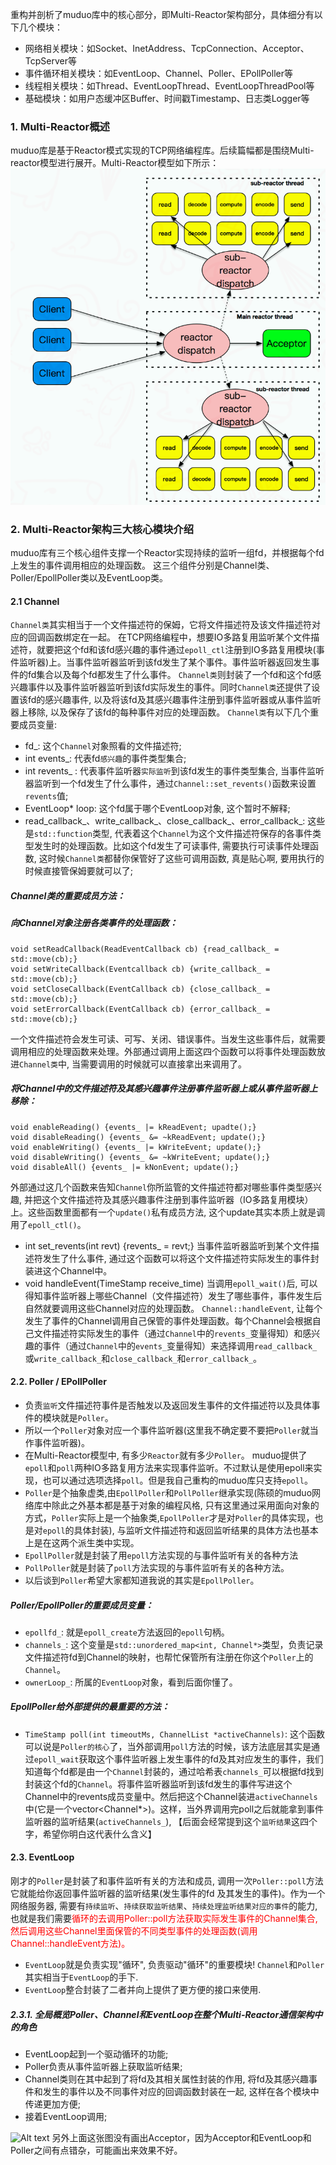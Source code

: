 重构并剖析了muduo库中的核心部分，即Multi-Reactor架构部分，具体细分有以下几个模块：
- 网络相关模块：如Socket、InetAddress、TcpConnection、Acceptor、TcpServer等
- 事件循环相关模块：如EventLoop、Channel、Poller、EPollPoller等
- 线程相关模块：如Thread、EventLoopThread、EventLoopThreadPool等
- 基础模块：如用户态缓冲区Buffer、时间戳Timestamp、日志类Logger等
### 1. Multi-Reactor概述
muduo库是基于Reactor模式实现的TCP网络编程库。后续篇幅都是围绕Multi-reactor模型进行展开。Multi-Reactor模型如下所示：
![Alt text](pic/image.png)

### 2. Multi-Reactor架构三大核心模块介绍
muduo库有三个核心组件支撑一个Reactor实现持续的监听一组fd，并根据每个fd上发生的事件调用相应的处理函数。
这三个组件分别是Channel类、Poller/EpollPoller类以及EventLoop类。

#### 2.1 Channel
```Channel类```其实相当于一个文件描述符的保姆，它将文件描述符及该文件描述符对应的回调函数绑定在一起。
在TCP网络编程中，想要IO多路复用监听某个文件描述符，就要把这个fd和该fd感兴趣的事件通过```epoll_ctl```注册到IO多路复用模块(事件监听器)上。当事件监听器监听到该fd发生了某个事件。事件监听器返回发生事件的fd集合以及每个fd都发生了什么事件。
```Channel类```则封装了一个fd和这个fd感兴趣事件以及事件监听器监听到该fd实际发生的事件。同时```Channel类```还提供了设置该fd的感兴趣事件, 以及将该fd及其感兴趣事件注册到事件监听器或从事件监听器上移除, 以及保存了该fd的每种事件对应的处理函数。
```Channel类```有以下几个重要成员变量: 
- fd_: 这个```Channel```对象照看的文件描述符;
- int events_: 代表fd```感兴趣```的事件类型集合;
- int revents_ : 代表事件监听器```实际监听```到该fd发生的事件类型集合, 当事件监听器监听到一个fd发生了什么事件，通过```Channel::set_revents()```函数来设置```revents```值;
- EventLoop* loop: 这个fd属于哪个EventLoop对象, 这个暂时不解释;
- read_callback_、write_callback_、close_callback_、error_callback_: 这些是```std::function```类型, 代表着这个```Channel```为这个文件描述符保存的各事件类型发生时的处理函数。比如这个fd发生了可读事件, 需要执行可读事件处理函数, 这时候```Channel类```都替你保管好了这些可调用函数, 真是贴心啊, 要用执行的时候直接管保姆要就可以了;
##### Channel类的重要成员方法：
##### 向Channel对象注册各类事件的处理函数：
```
void setReadCallback(ReadEventCallback cb) {read_callback_ = std::move(cb);}
void setWriteCallback(Eventcallback cb) {write_callback_ = std::move(cb);}
void setCloseCallback(EventCallback cb) {close_callback_ = std::move(cb);}
void setErrorCallback(EventCallback cb) {error_callback_ = std::move(cb);}
```
一个文件描述符会发生可读、可写、关闭、错误事件。当发生这些事件后，就需要调用相应的处理函数来处理。外部通过调用上面这四个函数可以将事件处理函数放进```Channel类```中, 当需要调用的时候就可以直接拿出来调用了。

##### 将Channel中的文件描述符及其感兴趣事件注册事件监听器上或从事件监听器上移除：
```
void enableReading() {events_ |= kReadEvent; upadte();}
void disableReading() {events_ &= ~kReadEvent; update();}
void enableWriting() {events_ |= kWriteEvent; update();}
void disableWriting() {events_ &= ~kWriteEvent; update();}
void disableAll() {events_ |= kNonEvent; update();}
```

外部通过这几个函数来告知```Channel```你所监管的文件描述符都对哪些事件类型感兴趣, 并把这个文件描述符及其感兴趣事件注册到事件监听器（IO多路复用模块）上。这些函数里面都有一个```update()```私有成员方法, 这个update其实本质上就是调用了```epoll_ctl()```。

- int set_revents(int revt) {revents_ = revt;} 当事件监听器监听到某个文件描述符发生了什么事件, 通过这个函数可以将这个文件描述符实际发生的事件封装进这个Channel中。
- void handleEvent(TimeStamp receive_time) 当调用```epoll_wait()```后, 可以得知事件监听器上哪些Channel（文件描述符）发生了哪些事件，事件发生后自然就要调用这些Channel对应的处理函数。 ```Channel::handleEvent```, 让每个发生了事件的Channel调用自己保管的事件处理函数。每个Channel会根据自己文件描述符实际发生的事件（通过```Channel```中的```revents_```变量得知）和感兴趣的事件（通过```Channel```中的```events_```变量得知）来选择调用```read_callback_```或```write_callback_```和```close_callback_```和```error_callback_```。

#### 2.2. Poller / EPollPoller
- 负责```监听```文件描述符事件是否触发以及返回发生事件的文件描述符以及具体事件的模块就是```Poller```。
- 所以一个```Poller```对象对应一个事件监听器(这里我不确定要不要把```Poller```就当作事件监听器)。
- 在Multi-Reactor模型中, 有多少```Reactor```就有多少```Poller```。
muduo提供了```epoll```和```poll```两种IO多路复用方法来实现事件监听。不过默认是使用epoll来实现，也可以通过选项选择```poll```。但是我自己重构的muduo库只支持```epoll```。
- ```Poller```是个抽象虚类,由```EpollPoller```和```PollPoller```继承实现(陈硕的muduo网络库中除此之外基本都是基于对象的编程风格, 只有这里通过采用面向对象的方式，```Poller```实际上是一个抽象类,```EpollPoller```才是对```Poller```的具体实现，也是对```epoll```的具体封装), 与监听文件描述符和返回监听结果的具体方法也基本上是在这两个派生类中实现。
- ```EpollPoller```就是封装了用```epoll```方法实现的与事件监听有关的各种方法
- ```PollPoller```就是封装了```poll```方法实现的与事件监听有关的各种方法。
- 以后谈到```Poller```希望大家都知道我说的其实是```EpollPoller```。

##### Poller/EpollPoller的重要成员变量：

- ```epollfd_```: 就是```epoll_create```方法返回的```epoll```句柄。
- ```channels_```: 这个变量是```std::unordered_map<int, Channel*>```类型，负责记录文件描述符fd到Channel的映射，也帮忙保管所有注册在你这个```Poller```上的```Channel```。
- ```ownerLoop_```: 所属的```EventLoop```对象，看到后面你懂了。

##### EpollPoller给外部提供的最重要的方法：
- ```TimeStamp poll(int timeoutMs, ChannelList *activeChannels)```: 这个函数可以说是```Poller的核心```了，当外部调用```poll```方法的时候，该方法底层其实是通过```epoll_wait```获取这个事件监听器上发生事件的fd及其对应发生的事件，我们知道每个fd都是由一个```Channel```封装的，通过哈希表```channels_```可以根据fd找到封装这个fd的```Channel```。将事件监听器监听到该fd发生的事件写进这个Channel中的revents成员变量中。然后把这个Channel装进```activeChannels```中(它是一个vector<Channel*>)。这样，当外界调用完poll之后就能拿到事件监听器的监听结果(```activeChannels_```), 【后面会经常提到这个```监听结果```这四个字，希望你明白这代表什么含义】

#### 2.3. EventLoop
刚才的```Poller```是封装了和事件监听有关的方法和成员, 调用一次```Poller::poll```方法它就能给你返回事件监听器的监听结果(发生事件的fd 及其发生的事件)。作为一个网络服务器, 需要有```持续监听```、```持续获取监听结果```、```持续处理监听结果对应的事件```的能力, 也就是我们需要<font color=red>循环的去调用Poller::poll方法获取实际发生事件的Channel集合, 然后调用这些Channel里面保管的不同类型事件的处理函数(调用Channel::handleEvent方法)。</font> 

- ```EventLoop```就是负责实现"循环", 负责驱动"循环"的重要模块! ```Channel```和```Poller```其实相当于```EventLoop```的手下.
- ```EventLoop```整合封装了二者并向上提供了更方便的接口来使用.

#####  2.3.1. 全局概览Poller、Channel和EventLoop在整个Multi-Reactor通信架构中的角色
- EventLoop起到一个驱动循环的功能;
- Poller负责从事件监听器上获取监听结果;
- Channel类则在其中起到了将fd及其相关属性封装的作用, 将fd及其感兴趣事件和发生的事件以及不同事件对应的回调函数封装在一起, 这样在各个模块中传递更加方便;
- 接着EventLoop调用;

![Alt text](pic/image2.png)
另外上面这张图没有画出Acceptor，因为Acceptor和EventLoop和Poller之间有点错杂，可能画出来效果不好。
